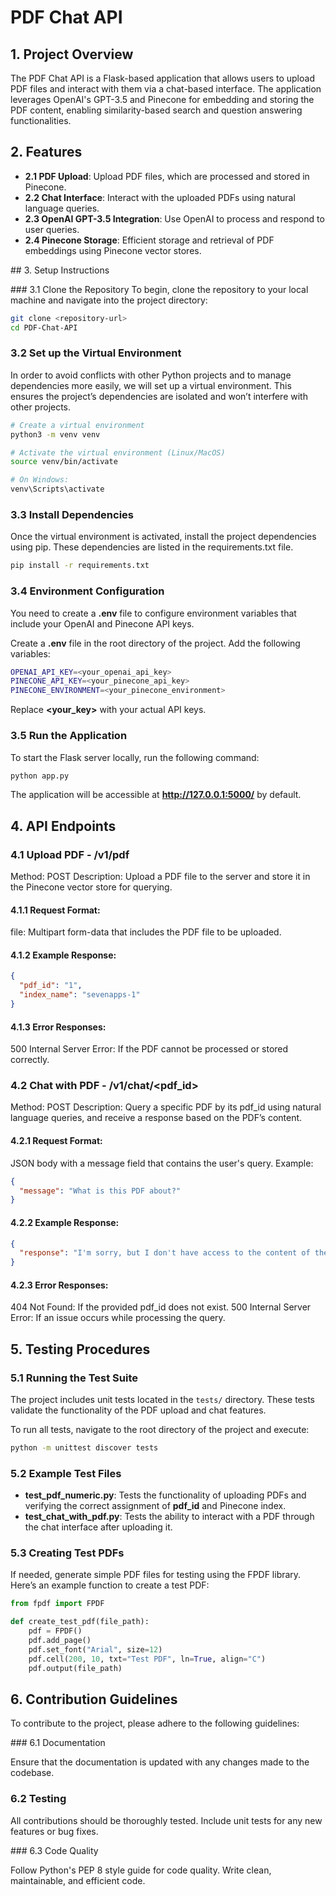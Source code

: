 # PDF Chat API

## 1. Project Overview

The PDF Chat API is a Flask-based application that allows users to upload PDF files and interact with them via a chat-based interface. The application leverages OpenAI's GPT-3.5 and Pinecone for embedding and storing the PDF content, enabling similarity-based search and question answering functionalities.



## 2. Features

- **2.1 PDF Upload**: Upload PDF files, which are processed and stored in Pinecone.
- **2.2 Chat Interface**: Interact with the uploaded PDFs using natural language queries.
- **2.3 OpenAI GPT-3.5 Integration**: Use OpenAI to process and respond to user queries.
- **2.4 Pinecone Storage**: Efficient storage and retrieval of PDF embeddings using Pinecone vector stores.



## 3. Setup Instructions

### 3.1 Clone the Repository
To begin, clone the repository to your local machine and navigate into the project directory:

```bash
git clone <repository-url>
cd PDF-Chat-API
```


### 3.2 Set up the Virtual Environment
In order to avoid conflicts with other Python projects and to manage dependencies more easily, we will set up a virtual environment. This ensures the project’s dependencies are isolated and won’t interfere with other projects.

```bash
# Create a virtual environment
python3 -m venv venv

# Activate the virtual environment (Linux/MacOS)
source venv/bin/activate

# On Windows:
venv\Scripts\activate
```


### 3.3 Install Dependencies
Once the virtual environment is activated, install the project dependencies using pip. These dependencies are listed in the requirements.txt file.

```bash
pip install -r requirements.txt
```


### 3.4 Environment Configuration
You need to create a **.env** file to configure environment variables that include your OpenAI and Pinecone API keys.

Create a **.env** file in the root directory of the project.
Add the following variables:

```bash
OPENAI_API_KEY=<your_openai_api_key>
PINECONE_API_KEY=<your_pinecone_api_key>
PINECONE_ENVIRONMENT=<your_pinecone_environment>
```


Replace **<your_key>** with your actual API keys.

### 3.5 Run the Application
To start the Flask server locally, run the following command:

```bash
python app.py
```


The application will be accessible at **http://127.0.0.1:5000/** by default.


## 4. API Endpoints

### 4.1 Upload PDF - /v1/pdf
Method: POST
Description: Upload a PDF file to the server and store it in the Pinecone vector store for querying.

#### 4.1.1 Request Format:
file: Multipart form-data that includes the PDF file to be uploaded.

#### 4.1.2 Example Response:
```json
{
  "pdf_id": "1",
  "index_name": "sevenapps-1"
}
```


#### 4.1.3 Error Responses:
500 Internal Server Error: If the PDF cannot be processed or stored correctly.

### 4.2 Chat with PDF - /v1/chat/<pdf_id>
Method: POST
Description: Query a specific PDF by its pdf_id using natural language queries, and receive a response based on the PDF’s content.

#### 4.2.1 Request Format:
JSON body with a message field that contains the user's query.
Example:
```json
{
  "message": "What is this PDF about?"
}
```


#### 4.2.2 Example Response:

```json
{
  "response": "I'm sorry, but I don't have access to the content of the PDF file you are referring to."
}
```


#### 4.2.3 Error Responses:
404 Not Found: If the provided pdf_id does not exist.
500 Internal Server Error: If an issue occurs while processing the query.

##  5. Testing Procedures



### 5.1 Running the Test Suite
The project includes unit tests located in the `tests/` directory. These tests validate the functionality of the PDF upload and chat features.

To run all tests, navigate to the root directory of the project and execute:

```bash
python -m unittest discover tests
```



### 5.2 Example Test Files

- **test_pdf_numeric.py**: Tests the functionality of uploading PDFs and verifying the correct assignment of **pdf_id** and Pinecone index.
- **test_chat_with_pdf.py**: Tests the ability to interact with a PDF through the chat interface after uploading it.

### 5.3 Creating Test PDFs

If needed, generate simple PDF files for testing using the FPDF library. Here’s an example function to create a test PDF:

```python
from fpdf import FPDF

def create_test_pdf(file_path):
    pdf = FPDF()
    pdf.add_page()
    pdf.set_font("Arial", size=12)
    pdf.cell(200, 10, txt="Test PDF", ln=True, align="C")
    pdf.output(file_path)
```




## 6. Contribution Guidelines
To contribute to the project, please adhere to the following guidelines:

### 6.1 Documentation

Ensure that the documentation is updated with any changes made to the codebase.

### 6.2 Testing
All contributions should be thoroughly tested. Include unit tests for any new features or bug fixes.

### 6.3 Code Quality

Follow Python's PEP 8 style guide for code quality. Write clean, maintainable, and efficient code.
























